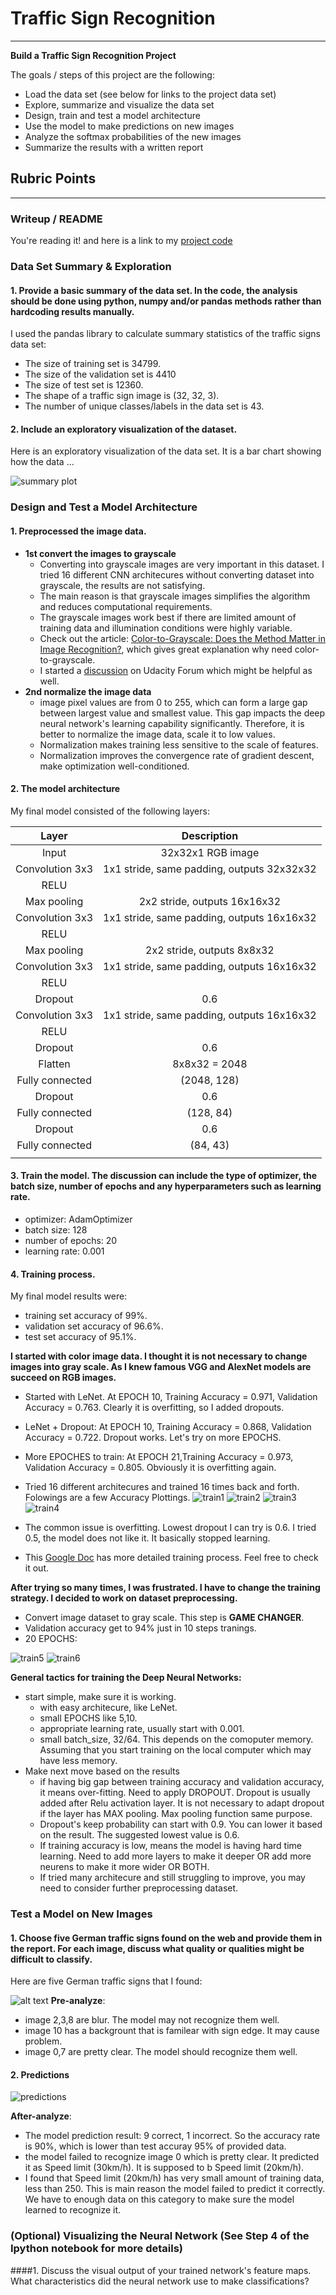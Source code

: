 # **Traffic Sign Recognition** 

---

**Build a Traffic Sign Recognition Project**

The goals / steps of this project are the following:
* Load the data set (see below for links to the project data set)
* Explore, summarize and visualize the data set
* Design, train and test a model architecture
* Use the model to make predictions on new images
* Analyze the softmax probabilities of the new images
* Summarize the results with a written report

## Rubric Points
---
### Writeup / README

You're reading it! and here is a link to my [project code](https://github.com/mdalai/self-driving-car-traffic-sign-classifier/blob/master/Traffic_Sign_Classifier.ipynb)

### Data Set Summary & Exploration

#### 1. Provide a basic summary of the data set. In the code, the analysis should be done using python, numpy and/or pandas methods rather than hardcoding results manually.

I used the pandas library to calculate summary statistics of the traffic
signs data set:

* The size of training set is 34799.
* The size of the validation set is 4410
* The size of test set is 12360.
* The shape of a traffic sign image is (32, 32, 3).
* The number of unique classes/labels in the data set is 43.

#### 2. Include an exploratory visualization of the dataset.

Here is an exploratory visualization of the data set. It is a bar chart showing how the data ...

![summary plot](/assets/bar_plot.PNG)

### Design and Test a Model Architecture

#### 1. Preprocessed the image data.
* **1st convert the images to grayscale**
  * Converting into grayscale images are very important in this dataset. I tried 16 different CNN architecures without converting dataset into grayscale, the results are not satisfying. 
  * The main reason is that grayscale images simplifies the algorithm and reduces computational requirements. 
  * The grayscale images work best if there are limited amount of training data and illumination conditions were highly variable.
  * Check out the article: [Color-to-Grayscale: Does the Method Matter in Image Recognition?](http://journals.plos.org/plosone/article?id=10.1371/journal.pone.0029740), which gives great explanation why need color-to-grayscale.
  * I started a [discussion](https://discussions.udacity.com/t/validation-accuracy-88/293045/4) on Udacity Forum which might be helpful as well.
* **2nd normalize the image data**
  * image pixel values are from 0 to 255, which can form a large gap between largest value and smallest value. This gap impacts the deep neural network's learning capability significantly. Therefore, it is better to normalize the image data, scale it to low values. 
  * Normalization makes training less sensitive to the scale of features.
  * Normalization improves the convergence rate of gradient descent, make optimization well-conditioned.

#### 2. The model architecture

My final model consisted of the following layers:

| Layer         		|     Description	        					| 
|:---------------------:|:---------------------------------------------:| 
| Input         		| 32x32x1 RGB image   							| 
| Convolution 3x3     	| 1x1 stride, same padding, outputs 32x32x32 	|
| RELU					|												|
| Max pooling	      	| 2x2 stride,  outputs 16x16x32 				|
| Convolution 3x3	    | 1x1 stride, same padding, outputs 16x16x32 |
| RELU					|												|
| Max pooling	      	| 2x2 stride,  outputs 8x8x32 				|
| Convolution 3x3	    | 1x1 stride, same padding, outputs 16x16x32 |
| RELU					|												|
| Dropout	      	| 0.6 				|
| Convolution 3x3	    | 1x1 stride, same padding, outputs 16x16x32 |
| RELU					|												|
| Dropout      	| 0.6	|
| Flatten      	| 8x8x32 = 2048	|
| Fully connected		| (2048, 128)				|
| Dropout      	| 0.6	|
| Fully connected		| (128, 84)				|
| Dropout      	| 0.6	|
| Fully connected		| (84, 43)				|
|						|												|
 


#### 3. Train the model. The discussion can include the type of optimizer, the batch size, number of epochs and any hyperparameters such as learning rate.
* optimizer: AdamOptimizer
* batch size: 128
* number of epochs: 20
* learning rate: 0.001

#### 4. Training process.
My final model results were:
* training set accuracy of 99%.
* validation set accuracy of 96.6%.
* test set accuracy of 95.1%.

**I started with color image data. I thought it is not necessary to change images into gray scale. As I knew famous VGG and AlexNet models are succeed on RGB images.**
* Started with LeNet. At EPOCH 10, Training Accuracy = 0.971, Validation Accuracy = 0.763. Clearly it is overfitting, so I added dropouts.
* LeNet + Dropout: At EPOCH 10, Training Accuracy = 0.868, Validation Accuracy = 0.722.  Dropout works. Let's try on more EPOCHS.
* More EPOCHES to train: At EPOCH 21,Training Accuracy = 0.973, Validation Accuracy = 0.805. Obviously it is overfitting again.
* Tried 16 different architecures and trained 16 times back and forth. Folowings are a few Accuracy Plottings.
![train1](/assets/training8.png)  ![train2](/assets/training9.png)  ![train3](/assets/training13.png) ![train4](/assets/training15.png)

* The common issue is overfitting. Lowest dropout I can try is 0.6. I tried 0.5, the model does not like it. It basically stopped learning.
* This [Google Doc](https://docs.google.com/document/d/1r1ZT1nIan5SOhfctdkrXNfES7yOc3hqESByBbwizVCo/edit#) has more detailed training process. Feel free to check it out. 

**After trying so many times, I was frustrated. I have to change the training strategy. I decided to work on dataset preprocessing.** 
* Convert image dataset to gray scale. This step is **GAME CHANGER**.
* Validation accuracy get to 94% just in 10 steps tranings.
* 20 EPOCHS:

![train5](/assets/gray_training1.PNG)  ![train6](/assets/gray_training2.PNG)

**General tactics for training the Deep Neural Networks:**
* start simple, make sure it is working.
  * with easy architecure, like LeNet.
  * small EPOCHS like 5,10.
  * appropriate learning rate, usually start with 0.001.
  * small batch_size, 32/64. This depends on the comoputer memory. Assuming that you start training on the local computer which may have less memory. 
* Make next move based on the results
  * if having big gap between training accuracy and validation accuracy, it means over-fitting. Need to apply DROPOUT. Dropout is usually added after Relu activation layer. It is not necessary to adapt dropout if the layer has MAX pooling. Max pooling function same purpose. 
  * Dropout's keep probability can start with 0.9. You can lower it based on the result. The suggested lowest value is 0.6.
  * If training accuracy is low, means the model is having hard time learning. Need to add more layers to make it deeper OR add more neurens to make it more wider OR BOTH. 
  * If tried many architecure and still struggling to improve, you may need to consider further preprocessing dataset.


### Test a Model on New Images

#### 1. Choose five German traffic signs found on the web and provide them in the report. For each image, discuss what quality or qualities might be difficult to classify.

Here are five German traffic signs that I found:

![alt text](/assets/new_imgs10.PNG)
**Pre-analyze**:
* image 2,3,8 are blur. The model may not recognize them well.
* image 10 has a backgrount that is familear with sign edge. It may cause problem.
* image 0,7 are pretty clear. The model should recognize them well.

#### 2. Predictions
![predictions](/assets/sofmax_10_top5.PNG)

**After-analyze**:
* The model prediction result: 9 correct, 1 incorrect. So the accuracy rate is 90%, which is lower than test accuray 95% of provided data.
* the model failed to recognize image 0 which is pretty clear. It predicted it as Speed limit (30km/h). It is supposed to b Speed limit (20km/h).
* I found that Speed limit (20km/h) has very small amount of training data, less than 250. This is main reason the model failed to predict it correctly. We have to enough data on this category to make sure the model learned to recognize it.

### (Optional) Visualizing the Neural Network (See Step 4 of the Ipython notebook for more details)
####1. Discuss the visual output of your trained network's feature maps. What characteristics did the neural network use to make classifications?


